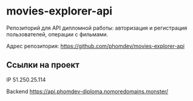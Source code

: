 # movies-explorer-api
Репозиторий для API дипломной работы: авторизация и регистрация пользователей, операции с фильмами. 

Адрес репозитория: https://github.com/phomdev/movies-explorer-api

## Ссылки на проект

IP 51.250.25.114

Backend https://api.phomdev-diploma.nomoredomains.monster/
